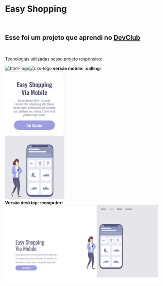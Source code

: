 <h1>Easy Shopping</h1>
<br/>
<h2>Esse foi um projeto que aprendi no <a href="https://rodolfomori.com.br/devclub">DevClub</a></h2>
<br/>
<p>Tecnologias utilizadas nesse projeto responsivo: </p>
<img src="https://img.shields.io/badge/html5-%23E34F26.svg?style=for-the-badge&logo=html5&logoColor=white" alt="html-logo"/><img src="https://img.shields.io/badge/css3-%231572B6.svg?style=for-the-badge&logo=css3&logoColor=white" alt="css-logo"/>
<strong>versão mobile<strong/>: :calling:
  <br/>
<img src="https://raw.githubusercontent.com/adrielalison/Easy-Shopping/refs/heads/main/img/easy-shopping-cell.png" />
  <br/>
   <strong>Versão desktop</strong>: :computer:
<img src="https://raw.githubusercontent.com/adrielalison/Easy-Shopping/refs/heads/main/img/easy-shopping.png"/>
